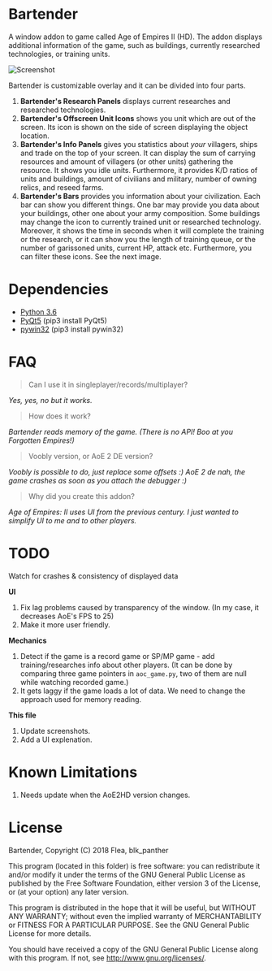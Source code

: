 <!-- ## Check out dev branch for the new unstable versions! -->

# Bartender
A window addon to game called Age of Empires II (HD). The addon displays additional information of the game, such as buildings, currently researched technologies, or training units.

![Screenshot](https://i.imgur.com/JWsTbWB.jpg)

Bartender is customizable overlay and it can be divided into four parts. 

1) **Bartender's Research Panels** displays current researches and researched technologies.
2) **Bartender's Offscreen Unit Icons** shows you unit which are out of the screen. Its icon is shown on the side of screen displaying the object location.
3) **Bartender's Info Panels** gives you statistics about *your* villagers, ships and trade on the top of your screen. It can display the sum of carrying resources and amount of villagers (or other units) gathering the resource. It shows you idle units. Furthermore, it provides K/D ratios of units and buildings, amount of civilians and military, number of owning relics, and reseed farms.
4) **Bartender's Bars** provides you information about your civilization. Each bar can show you different things. One bar may provide you data about your buildings, other one about your army composition. Some buildings may change the icon to currently trained unit or researched technology. Moreover, it shows the time in seconds when it will complete the training or the research, or it can show you the length of training queue, or the number of garissoned units, current HP, attack etc. Furthermore, you can filter these icons. See the next image.




# Dependencies
- [Python 3.6](https://www.python.org/downloads/ "Download Python | Python.org")
- [PyQt5](https://www.riverbankcomputing.com/software/pyqt/download5/) (pip3 install PyQt5)
- [pywin32](https://pypi.org/project/pywin32/) (pip3 install pywin32)


# FAQ
> Can I use it in singleplayer/records/multiplayer?

*Yes, yes, no but it works.*

> How does it work?

*Bartender reads memory of the game. (There is no API! Boo at you Forgotten Empires!)*

> Voobly version, or AoE 2 DE version?

*Voobly is possible to do, just replace some offsets :) AoE 2 de nah, the game crashes as soon as you attach the debugger :)*

> Why did you create this addon?

*Age of Empires: II uses UI from the previous century. I just wanted to simplify UI to me and to other players.*

# TODO

Watch for crashes & consistency of displayed data

**UI**
1) Fix lag problems caused by transparency of the window. (In my case, it decreases AoE's FPS to 25) 
2) Make it more user friendly. 

**Mechanics**
1) Detect if the game is a record game or SP/MP game - add training/researches info about other players. (It can be done by comparing three game pointers in `aoc_game.py`, two of them are null while watching recorded game.)
2) It gets laggy if the game loads a lot of data. We need to change the approach used for memory reading. 

**This file**
1) Update screenshots.
2) Add a UI explenation.

# Known Limitations
1) Needs update when the AoE2HD version changes.


# License
Bartender, Copyright (C) 2018 Flea, blk_panther

This program (located in this folder) is free software: you can redistribute it and/or modify it under the terms of the GNU General Public License as published by the Free Software Foundation, either version 3 of the License, or (at your option) any later version.

This program is distributed in the hope that it will be useful, but WITHOUT ANY WARRANTY; without even the implied warranty of MERCHANTABILITY or FITNESS FOR A PARTICULAR PURPOSE. See the GNU General Public License for more details.

You should have received a copy of the GNU General Public License along with this program.  If not, see <http://www.gnu.org/licenses/>.
